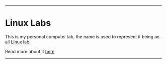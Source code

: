 
***

# Linux Labs

This is my personal computer lab, the name is used to represent it being an all Linux lab. 

Read more about it [here](/Maps/ComputerLabList/MilkyWay/Earth/NA/WA/WallaWalla/1/A/LinuxLabs/Resources/Images/2021/README.md)

***
